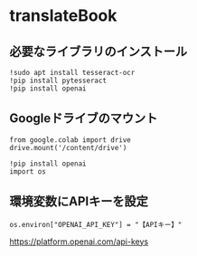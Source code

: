 # translateBook

## 必要なライブラリのインストール
```
!sudo apt install tesseract-ocr
!pip install pytesseract
!pip install openai
```

## Googleドライブのマウント
```
from google.colab import drive
drive.mount('/content/drive')

!pip install openai
import os
```

## 環境変数にAPIキーを設定
```
os.environ["OPENAI_API_KEY"] = "【APIキー】"
```
https://platform.openai.com/api-keys
